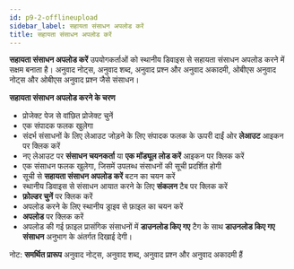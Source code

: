 ```yaml
---
id: p9-2-offlineupload
sidebar_label: सहायता संसाधन अपलोड करें
title: सहायता संसाधन अपलोड करें
---
```

**सहायता संसाधन अपलोड करें** उपयोगकर्ताओं को स्थानीय डिवाइस से सहायता संसाधन अपलोड करने में सक्षम बनाता है। अनुवाद नोट्स, अनुवाद शब्द, अनुवाद प्रश्न और अनुवाद अकादमी, ओबीएस अनुवाद नोट्स और ओबीएस अनुवाद प्रश्न जैसे संसाधन।

**सहायता संसाधन अपलोड करने के चरण**
- प्रोजेक्ट पेज से वांछित प्रोजेक्ट चुनें
- एक संपादक फलक खुलेगा
- संदर्भ संसाधनों के लिए लेआउट जोड़ने के लिए संपादक फलक के ऊपरी दाईं ओर **लेआउट** आइकन पर क्लिक करें
- नए लेआउट पर **संसाधन चयनकर्ता** या **एक मॉड्यूल लोड करें** आइकन पर क्लिक करें
- एक संसाधन फलक खुलेगा, जिसमें उपलब्ध संसाधनों की सूची प्रदर्शित होगी
- सूची से **सहायता संसाधन अपलोड करें** बटन का चयन करें
- स्थानीय डिवाइस से संसाधन आयात करने के लिए **संकलन** टैब पर क्लिक करें
- **फ़ोल्डर चुनें** पर क्लिक करें
- अपलोड करने के लिए स्थानीय ड्राइव से फ़ाइल का चयन करें
- **अपलोड** पर क्लिक करें
- अपलोड की गई फ़ाइल प्रासंगिक संसाधनों में **डाउनलोड किए गए** टैग के साथ **डाउनलोड किए गए संसाधन** अनुभाग के अंतर्गत दिखाई देगी।
  
नोट: **समर्थित प्रारूप** अनुवाद नोट्स, अनुवाद शब्द, अनुवाद प्रश्न और अनुवाद अकादमी हैं